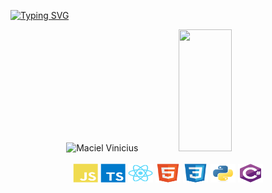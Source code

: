 
  
[![Typing SVG](https://readme-typing-svg.herokuapp.com/?color=8d00c9&size=35&center=true&vCenter=true&width=1000&lines=HELLO,+MY+NAME+is+Maciel+Vinicius;I'm+17+years+old;I+from+São+Paulo;Be+Welcome!+:%29)](https://git.io/typing-svg)

<div align="center">  
  <img width="49%" height="195px" src="https://github-readme-stats.vercel.app/api?username=Macielv7&show_icons=true&count_private==swift&hide_border=true&title_color=8d00c9&icon_color=00bfbf&text_color=#ffffff&bg_color=050505" alt="Maciel Vinicius" /> 
  <img width="41%" height="195px" src="https://github-readme-stats.vercel.app/api/top-langs/?username=Macielv7&layout=compact&hide_border=true&title_color=8d00c9&text_color=#ffffff&bg_color=#ffffff" />
</div>

<div align="center"><br>
  <img align="center" alt="Macielv7-Js" height="30" width="40" src="https://raw.githubusercontent.com/devicons/devicon/master/icons/javascript/javascript-plain.svg">
  <img align="center" alt="Macielv7-Ts" height="30" width="40" src="https://raw.githubusercontent.com/devicons/devicon/master/icons/typescript/typescript-plain.svg">
  <img align="center" alt="Macielv7-React" height="30" width="40" src="https://raw.githubusercontent.com/devicons/devicon/master/icons/react/react-original.svg">
  <img align="center" alt="Macielv7-HTML" height="30" width="40" src="https://raw.githubusercontent.com/devicons/devicon/master/icons/html5/html5-original.svg">
  <img align="center" alt="Macielv7-CSS" height="30" width="40" src="https://raw.githubusercontent.com/devicons/devicon/master/icons/css3/css3-original.svg">
  <img align="center" alt="Macielv7-Python" height="30" width="40" src="https://raw.githubusercontent.com/devicons/devicon/master/icons/python/python-original.svg">
  <img align="center" alt="Macielv7-Csharp" height="30" width="40" src="https://raw.githubusercontent.com/devicons/devicon/master/icons/csharp/csharp-original.svg">
</div>


